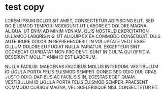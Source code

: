 # test copy

LOREM IPSUM DOLOR SIT AMET, CONSECTETUR ADIPISCING ELIT. SED DO EIUSMOD TEMPOR INCIDIDUNT UT LABORE ET DOLORE MAGNA ALIQUA. UT ENIM AD MINIM VENIAM, QUIS NOSTRUD EXERCITATION ULLAMCO LABORIS NISI UT ALIQUIP EX EA COMMODO CONSEQUAT. DUIS AUTE IRURE DOLOR IN REPREHENDERIT IN VOLUPTATE VELIT ESSE CILLUM DOLORE EU FUGIAT NULLA PARIATUR. EXCEPTEUR SINT OCCAECAT CUPIDATAT NON PROIDENT, SUNT IN CULPA QUI OFFICIA DESERUNT MOLLIT ANIM ID EST LABORUM.

NULLA FACILISI. MAECENAS FAUCIBUS MOLLIS INTERDUM. VESTIBULUM ID LIGULA PORTA FELIS EUISMOD SEMPER. DONEC SED ODIO DUI. CRAS JUSTO ODIO, DAPIBUS AC FACILISIS IN, EGESTAS EGET QUAM. VESTIBULUM ID LIGULA PORTA FELIS EUISMOD SEMPER. PRAESENT COMMODO CURSUS MAGNA, VEL SCELERISQUE NISL CONSECTETUR ET.
